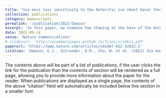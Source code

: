 ```yaml
---
title: "Ice mass loss sensitivity to the Antarctic ice sheet basal thermal state"
collection: publications
category: manuscripts
permalink: '/publication/2022-Dawson'
excerpt: 'In this paper, we examine how thawing at the base of the Antarctic ice sheet could lead to significant ice mass loss and contribute to sea-level rise, particularly in previously considered stable regions of East Antarctica. Using numerical model projections, the study highlights that areas like the Wilkes Basin could become major contributors to sea-level rise if basal thawing occurs, challenging the focus on West Antarctica.'
date: 2022-09-14
venue: 'Nature Communications'
# slidesurl: 'http://academicpages.github.io/files/slides1.pdf'
paperurl: 'https://www.nature.com/articles/s41467-022-32632-2'
citation: 'Dawson, E.J., Schroeder, D.M., Chu, W. et al. (2022) Ice mass loss sensitivity to the Antarctic ice sheet basal thermal state. Nat Commun 13, 4957. https://doi.org/10.1038/s41467-022-32632-2'
---
```


The contents above will be part of a list of publications, if the user clicks the link for the publication than the contents of section will be rendered as a full page, allowing you to provide more information about the paper for the reader. When publications are displayed as a single page, the contents of the above "citation" field will automatically be included below this section in a smaller font.